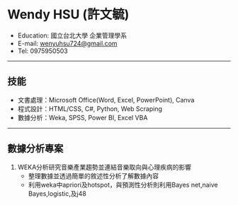 # Wendy HSU (許文毓)
- Education: 國立台北大學 企業管理學系
- E-mail: wenyuhsu724@gmail.com
- Tel: 0975950503
---
## 技能
- 文書處理：Microsoft Office(Word, Excel, PowerPoint), Canva
- 程式設計：HTML/CSS, C#, Python, Web Scraping
- 數據分析：Weka, SPSS, Power BI, Excel VBA 
---
## 數據分析專案
1. WEKA分析研究音樂產業趨勢並連結音樂取向與心理疾病的影響
    - 整理數據並透過簡單的敘述性分析了解數據內容
    - 利用weka中apriori及hotspot，與預測性分析則利用Bayes net,naive Bayes,logistic,及j48


